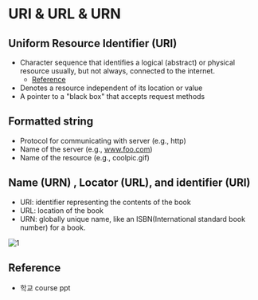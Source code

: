 # URI & URL & URN

## Uniform Resource Identifier (URI)
- Character sequence that identifies a logical (abstract) or physical resource usually, but not always, connected to the internet.
  - [Reference](https://www.techtarget.com/whatis/definition/URI-Uniform-Resource-Identifier)
- Denotes a resource independent of its location or value
- A pointer to a "black box" that accepts request methods

## Formatted string
- Protocol for communicating with server (e.g., http)
- Name of the server (e.g., www.foo.com)
- Name of the resource (e.g., coolpic.gif)

## Name (URN) , Locator (URL), and identifier (URI)
- URI: identifier representing the contents of the book
- URL: location of the book
- URN: globally unique name, like an ISBN(International standard book number) for a book.

![1](https://user-images.githubusercontent.com/105041834/193410414-03c5a0c7-c347-42a5-8874-201341d0e1dd.JPG)

## Reference
- 학교 course ppt